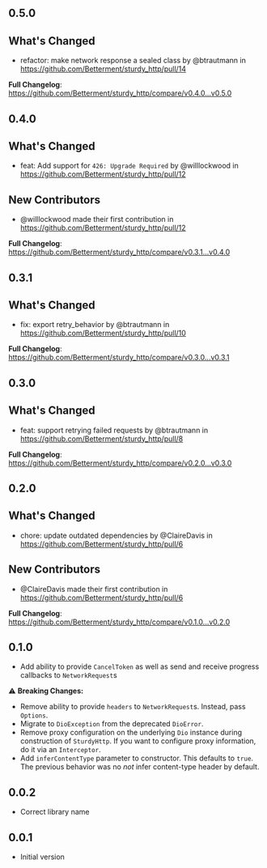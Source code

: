 ## 0.5.0

## What's Changed
* refactor: make network response a sealed class by @btrautmann in https://github.com/Betterment/sturdy_http/pull/14


**Full Changelog**: https://github.com/Betterment/sturdy_http/compare/v0.4.0...v0.5.0

## 0.4.0

## What's Changed
* feat: Add support for `426: Upgrade Required` by @willlockwood in https://github.com/Betterment/sturdy_http/pull/12

## New Contributors
* @willlockwood made their first contribution in https://github.com/Betterment/sturdy_http/pull/12

**Full Changelog**: https://github.com/Betterment/sturdy_http/compare/v0.3.1...v0.4.0

## 0.3.1

## What's Changed
* fix: export retry_behavior by @btrautmann in https://github.com/Betterment/sturdy_http/pull/10

**Full Changelog**: https://github.com/Betterment/sturdy_http/compare/v0.3.0...v0.3.1

## 0.3.0

## What's Changed
* feat: support retrying failed requests by @btrautmann in https://github.com/Betterment/sturdy_http/pull/8

**Full Changelog**: https://github.com/Betterment/sturdy_http/compare/v0.2.0...v0.3.0

## 0.2.0

## What's Changed
* chore: update outdated dependencies by @ClaireDavis in https://github.com/Betterment/sturdy_http/pull/6

## New Contributors
* @ClaireDavis made their first contribution in https://github.com/Betterment/sturdy_http/pull/6

**Full Changelog**: https://github.com/Betterment/sturdy_http/compare/v0.1.0...v0.2.0

## 0.1.0

- Add ability to provide `CancelToken` as well as send and receive progress callbacks to `NetworkRequest`s

:warning: **Breaking Changes:**

- Remove ability to provide `headers` to `NetworkRequest`s. Instead, pass `Options`.
- Migrate to `DioException` from the deprecated `DioError`.
- Remove proxy configuration on the underlying `Dio` instance during construction of `SturdyHttp`. If you want to configure proxy information, do it via an `Interceptor`.
- Add `inferContentType` parameter to constructor. This defaults to `true`. The previous behavior was no _not_ infer content-type header by default.

## 0.0.2

- Correct library name

## 0.0.1

- Initial version
